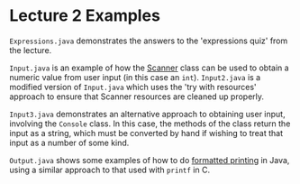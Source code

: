 # Lecture 2 Examples

`Expressions.java` demonstrates the answers to the 'expressions quiz' from
the lecture.

`Input.java` is an example of how the [Scanner][scan] class can be used
to obtain a numeric value from user input (in this case an `int`).
`Input2.java` is a modified version of `Input.java` which uses the
'try with resources' approach to ensure that Scanner resources are cleaned
up properly.

`Input3.java` demonstrates an alternative approach to obtaining user input,
involving the `Console` class.  In this case, the methods of the class
return the input as a string, which must be converted by hand if wishing
to treat that input as a number of some kind.

`Output.java` shows some examples of how to do [formatted printing][fmt] in
Java, using a similar approach to that used with `printf` in C.

[scan]: https://docs.oracle.com/en/java/javase/17/docs/api/java.base/java/util/Scanner.html
[fmt]: https://docs.oracle.com/javase/tutorial/essential/io/formatting.html
